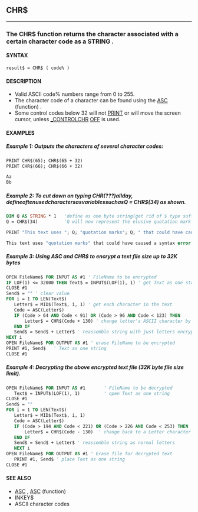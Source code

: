 ## CHR$
---

### The CHR$ function returns the character associated with a certain character code as a STRING .

#### SYNTAX

`result$ = CHR$ ( code% )`

#### DESCRIPTION
* Valid ASCII code% numbers range from 0 to 255.
* The character code of a character can be found using the [ASC](./ASC.md) (function) .
* Some control codes below 32 will not [PRINT](./PRINT.md) or will move the screen cursor, unless [_CONTROLCHR](./_CONTROLCHR.md) [OFF](./OFF.md) is used.


#### EXAMPLES
##### Example 1: Outputs the characters of several character codes:
```vb
PRINT CHR$(65); CHR$(65 + 32)
PRINT CHR$(66); CHR$(66 + 32)
```
  
```vb
Aa
Bb
```
  
##### Example 2: To cut down on typing CHR$(???) all day, define often used characters as variables such as Q$ = CHR$(34) as shown.
```vb
DIM Q AS STRING * 1   'define as one byte string(get rid of $ type suffix too)
Q = CHR$(34)          'Q will now represent the elusive quotation mark in a string

PRINT "This text uses "; Q; "quotation marks"; Q; " that could have caused a syntax error!"
```
  
```vb
This text uses "quotation marks" that could have caused a syntax error!
```
  
##### Example 3: Using ASC and CHR$ to encrypt a text file size up to 32K bytes
```vb
OPEN FileName$ FOR INPUT AS #1 ' FileName to be encrypted
IF LOF(1) <= 32000 THEN Text$ = INPUT$(LOF(1), 1) ' get Text as one string
CLOSE #1
Send$ = "" ' clear value
FOR i = 1 TO LEN(Text$)
   Letter$ = MID$(Text$, i, 1) ' get each character in the text
   Code = ASC(Letter$)
   IF (Code > 64 AND Code < 91) OR (Code > 96 AND Code < 123) THEN
       Letter$ = CHR$(Code + 130) ' change letter's ASCII character by 130
   END IF
   Send$ = Send$ + Letter$ ' reassemble string with just letters encrypted
NEXT i
OPEN FileName$ FOR OUTPUT AS #1 ' erase FileName to be encrypted
PRINT #1, Send$   ' Text as one string
CLOSE #1
```
  
##### Example 4: Decrypting the above encrypted text file (32K byte file size limit).
```vb
OPEN FileName$ FOR INPUT AS #1       ' FileName to be decrypted
   Text$ = INPUT$(LOF(1), 1)         ' open Text as one string
CLOSE #1
Send$ = ""
FOR i = 1 TO LEN(Text$)
   Letter$ = MID$(Text$, i, 1)
   Code = ASC(Letter$)
   IF (Code > 194 AND Code < 221) OR (Code > 226 AND Code < 253) THEN
       Letter$ = CHR$(Code - 130)  ' change back to a Letter character
   END IF
   Send$ = Send$ + Letter$ ' reassemble string as normal letters
   NEXT i
OPEN FileName$ FOR OUTPUT AS #1 ' Erase file for decrypted text
   PRINT #1, Send$ ' place Text as one string
CLOSE #1
```
  


#### SEE ALSO
* [ASC](./ASC.md) , [ASC](./ASC.md) (function)
* INKEY$
* ASCII character codes
